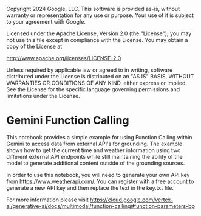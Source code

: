 Copyright 2024 Google, LLC. This software is provided as-is,
without warranty or representation for any use or purpose. Your
use of it is subject to your agreement with Google.

Licensed under the Apache License, Version 2.0 (the "License");
you may not use this file except in compliance with the License.
You may obtain a copy of the License at

   http://www.apache.org/licenses/LICENSE-2.0

Unless required by applicable law or agreed to in writing, software
distributed under the License is distributed on an "AS IS" BASIS,
WITHOUT WARRANTIES OR CONDITIONS OF ANY KIND, either express or implied.
See the License for the specific language governing permissions and
limitations under the License.

# Gemini Function Calling

This notebook provides a simple example for using Function Calling within Gemini to access data from external API's for grounding. The example shows how to get the current time and weather information using two different external API endpoints while still maintaining the ability of the model to generate additional content outside of the grounding sources.


In order to use this notebook, you will need to generate your own API key from https://www.weatherapi.com/. You can register with a free account to generate a new API key and then replace the text in the key.txt file.

For more information please visit https://cloud.google.com/vertex-ai/generative-ai/docs/multimodal/function-calling#function-parameters-bp
